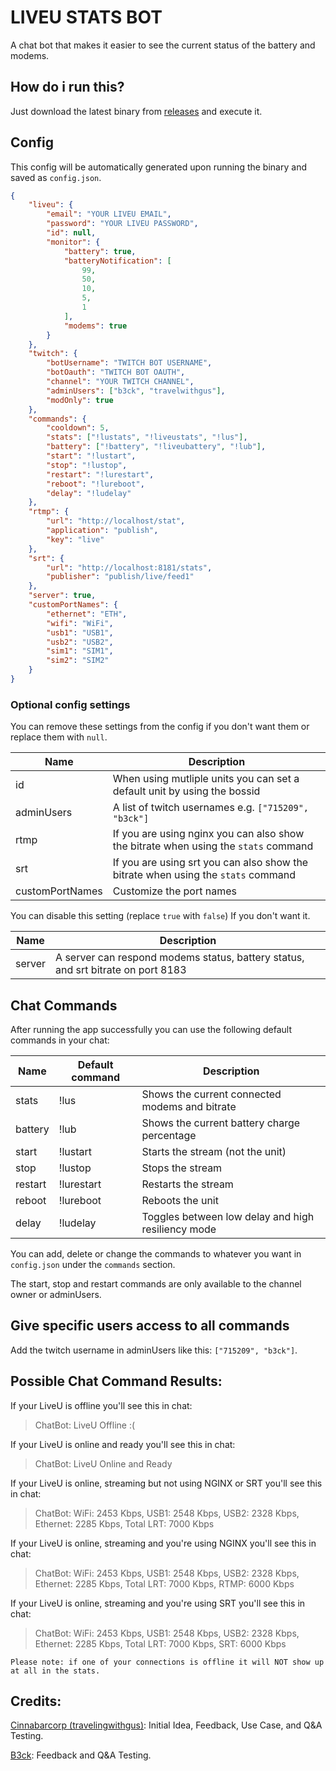 # LIVEU STATS BOT

A chat bot that makes it easier to see the current status of the battery and modems.

## How do i run this?

Just download the latest binary from [releases](https://github.com/715209/liveu_stats_bot/releases) and execute it.

## Config

This config will be automatically generated upon running the binary and saved as `config.json`.

```JSON
{
    "liveu": {
        "email": "YOUR LIVEU EMAIL",
        "password": "YOUR LIVEU PASSWORD",
        "id": null,
        "monitor": {
            "battery": true,
            "batteryNotification": [
                99,
                50,
                10,
                5,
                1
            ],
            "modems": true
        }
    },
    "twitch": {
        "botUsername": "TWITCH BOT USERNAME",
        "botOauth": "TWITCH BOT OAUTH",
        "channel": "YOUR TWITCH CHANNEL",
        "adminUsers": ["b3ck", "travelwithgus"],
        "modOnly": true
    },
    "commands": {
        "cooldown": 5,
        "stats": ["!lustats", "!liveustats", "!lus"],
        "battery": ["!battery", "!liveubattery", "!lub"],
        "start": "!lustart",
        "stop": "!lustop",
        "restart": "!lurestart",
        "reboot": "!lureboot",
        "delay": "!ludelay"
    },
    "rtmp": {
        "url": "http://localhost/stat",
        "application": "publish",
        "key": "live"
    },
    "srt": {
        "url": "http://localhost:8181/stats",
        "publisher": "publish/live/feed1"
    },
    "server": true,
    "customPortNames": {
        "ethernet": "ETH",
        "wifi": "WiFi",
        "usb1": "USB1",
        "usb2": "USB2",
        "sim1": "SIM1",
        "sim2": "SIM2"
    }
}
```

### Optional config settings

You can remove these settings from the config if you don't want them or replace them with `null`.

| Name            | Description                                                                         |
| --------------- | ----------------------------------------------------------------------------------- |
| id              | When using mutliple units you can set a default unit by using the bossid            |
| adminUsers      | A list of twitch usernames e.g. `["715209", "b3ck"]`                                |
| rtmp            | If you are using nginx you can also show the bitrate when using the `stats` command |
| srt             | If you are using srt you can also show the bitrate when using the `stats` command   |
| customPortNames | Customize the port names                                                            |

You can disable this setting (replace `true` with `false`) If you don't want it.

| Name            | Description                                                                         |
| --------------- | ----------------------------------------------------------------------------------- |
| server          | A server can respond modems status, battery status, and srt bitrate on port 8183    |

## Chat Commands

After running the app successfully you can use the following default commands in your chat:

| Name    | Default command | Description                                        |
| ------- | --------------- | -------------------------------------------------- |
| stats   | !lus            | Shows the current connected modems and bitrate     |
| battery | !lub            | Shows the current battery charge percentage        |
| start   | !lustart        | Starts the stream (not the unit)                   |
| stop    | !lustop         | Stops the stream                                   |
| restart | !lurestart      | Restarts the stream                                |
| reboot  | !lureboot       | Reboots the unit                                   |
| delay   | !ludelay        | Toggles between low delay and high resiliency mode |

You can add, delete or change the commands to whatever you want in `config.json` under the `commands` section.

The start, stop and restart commands are only available to the channel owner or adminUsers.

## Give specific users access to all commands

Add the twitch username in adminUsers like this: `["715209", "b3ck"]`.

## Possible Chat Command Results:

If your LiveU is offline you'll see this in chat:
> ChatBot: LiveU Offline :(  

If your LiveU is online and ready you'll see this in chat:
> ChatBot: LiveU Online and Ready  

If your LiveU is online, streaming but not using NGINX or SRT you'll see this in chat:
> ChatBot: WiFi: 2453 Kbps, USB1: 2548 Kbps, USB2: 2328 Kbps, Ethernet: 2285 Kbps, Total LRT: 7000 Kbps

If your LiveU is online, streaming and you're using NGINX you'll see this in chat:
> ChatBot: WiFi: 2453 Kbps, USB1: 2548 Kbps, USB2: 2328 Kbps, Ethernet: 2285 Kbps, Total LRT: 7000 Kbps, RTMP: 6000 Kbps

If your LiveU is online, streaming and you're using SRT you'll see this in chat:
> ChatBot: WiFi: 2453 Kbps, USB1: 2548 Kbps, USB2: 2328 Kbps, Ethernet: 2285 Kbps, Total LRT: 7000 Kbps, SRT: 6000 Kbps

`Please note: if one of your connections is offline it will NOT show up at all in the stats.`

## Credits:
[Cinnabarcorp (travelingwithgus)](https://twitch.tv/travelwithgus): Initial Idea, Feedback, Use Case, and Q&A Testing.

[B3ck](https://twitch.tv/b3ck): Feedback and Q&A Testing.
